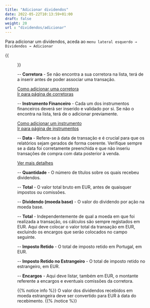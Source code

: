 ```yaml
---
title: "Adicionar dividendos"
date: 2022-05-22T10:13:59+01:00
draft: false
weight: 20
url : "dividendos/adicionar"
---
```


Para adicionar um dividendos, aceda ao `menu lateral esquerdo → Dividendos → Adicionar`

{{<figure src="/04-dividendos/images/adicionar-dividendo.png" title="Adicionar Dividendo" class="left">}}

-- **Corretora** - Se não encontra a sua corretora na lista, terá de a inserir antes de poder associar uma transação.
  
[Como adicionar uma corretora](/configuracoes/corretoras)  
[Ir para página de corretoras](https://onefinance.pt/my/broker-info)


-- **Instrumento Financeiro** - Cada um dos instrumentos financeiros deverá ser inserido e validado por si. Se não o encontra na lista, terá de o adicionar previamente. 

[Como adicionar um instrumento](/configuracoes/instrumentos-financeiros)  
[Ir para página de instrumentos](https://onefinance.pt/my/instrument-info)

-- **Data** - Refere-se à data de transação e é crucial para que os relatórios sejam gerados de forma coerente. Verifique sempre se a data foi corretamente preenchida e que não inseriu transações de compra com data posterior à venda. 

[Ver mais detalhes](/transacoes/conceitos) 

-- **Quantidade** - O número de títulos sobre os quais recebeu dividendos.

-- **Total** - O valor total bruto em EUR, antes de quaisquer impostos ou comissões.

-- **Dividendo (moeda base)** - O valor do dividendo por ação na moeda base.

-- **Total** - Independentemente de qual a moeda em que foi realizada a transação, os cálculos são sempre registados em EUR. Aqui deve colocar o valor total da transação em EUR, excluindo os encargos que serão colocados no campo seguinte. 

-- **Imposto Retido** - O total de imposto retido em Portugal, em EUR.

-- **Imposto Retido no Estrangeiro** - O total de imposto retido no estrangeiro, em EUR.

-- **Encargos** - Aqui deve listar, também em EUR, o montante referente a encargos e eventuais comissões da corretora.

{{% notice info %}}
O valor dos dividendos recebidos em moeda estrangeira deve ser convertido para EUR à data do recebimento.
{{% /notice %}}

